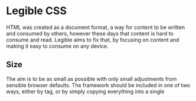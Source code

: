 # Legible CSS
HTML was created as a document format, a way for content to be written and consumed by others, however these days that content is hard to consume and read. Legible aims to fix that, by focusing on content and making it easy to consume on any device.

## Size
The aim is to be as small as possible with only small adjustments from sensible browser defaults. The framework should be included in one of two ways, either by <link> tag, or by simply copying everything into a single <style> tags.
